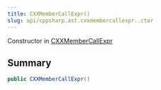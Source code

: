 ```yaml
---
title: CXXMemberCallExpr()
slug: api/cppsharp.ast.cxxmembercallexpr..ctor
---
```

Constructor in [CXXMemberCallExpr](/api/cppsharp/ast/cxxmembercallexpr)

## Summary



```csharp
public CXXMemberCallExpr()
```

